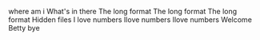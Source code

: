 where am i
What's in there
The long format
The long format
The long format
Hidden files
I love numbers
Ilove numbers
Ilove numbers
Welcome
Betty
bye
